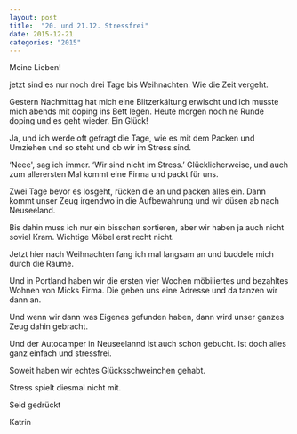 ```yaml
---
layout: post
title:  "20. und 21.12. Stressfrei"
date: 2015-12-21
categories: "2015"
---
```




Meine Lieben!



jetzt sind es nur noch drei Tage bis Weihnachten. Wie die Zeit vergeht.



Gestern Nachmittag hat mich eine Blitzerkältung erwischt und ich musste mich abends mit doping ins Bett legen. Heute morgen noch ne Runde doping und es geht wieder. Ein Glück! 



Ja, und ich werde oft gefragt die Tage, wie es mit dem Packen und Umziehen und so steht und ob wir im Stress sind.



‘Neee', sag ich immer. ‘Wir sind nicht im Stress.’ Glücklicherweise, und auch zum allerersten Mal kommt eine Firma und packt für uns. 



Zwei Tage bevor es losgeht, rücken die an und packen alles ein. Dann kommt unser Zeug irgendwo in die Aufbewahrung und wir düsen ab nach Neuseeland. 



Bis dahin muss ich nur ein bisschen sortieren, aber wir haben ja auch nicht soviel Kram. Wichtige Möbel erst recht nicht. 



Jetzt hier nach Weihnachten fang ich mal langsam an und buddele mich durch die Räume. 



Und in Portland haben wir die ersten vier Wochen möbiliertes und bezahltes Wohnen von Micks Firma. Die geben uns eine Adresse und da tanzen wir dann an. 



Und wenn wir dann was Eigenes gefunden haben, dann wird unser ganzes Zeug dahin gebracht. 



Und der Autocamper in Neuseelannd ist auch schon gebucht. Ist doch alles ganz einfach und stressfrei.



Soweit haben wir echtes Glücksschweinchen gehabt.



Stress spielt diesmal nicht mit.



Seid gedrückt



Katrin  








